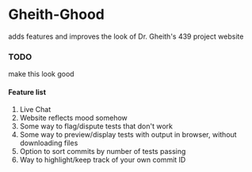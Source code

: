 # Gheith-Ghood
adds features and improves the look of Dr. Gheith's 439 project website

### TODO
make this look good

#### Feature list
1) Live Chat
2) Website reflects mood somehow
3) Some way to flag/dispute tests that don't work
4) Some way to preview/display tests with output in browser, without downloading files
5) Option to sort commits by number of tests passing
6) Way to highlight/keep track of your own commit ID
